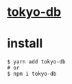 ﻿# [tokyo-db](https://www.npmjs.com/package/tokyo-db)

# install

```console
$ yarn add tokyo-db
# or 
$ npm i tokyo-db
```
